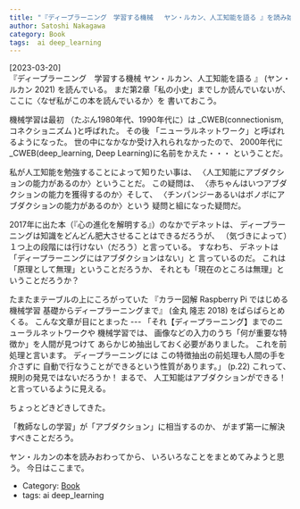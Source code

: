 ```yaml
---
title: "『ディープラーニング　学習する機械 　ヤン・ルカン、人工知能を語る 』を読み始めた ---「AI はアブダクションが出来るのか？」の答をさぐりたい"
author: Satoshi Nakagawa
category: Book
tags:  ai deep_learning
---
```


[2023-03-20]  
 『ディープラーニング　学習する機械
ヤン・ルカン、人工知能を語る 』
(ヤン・ルカン 2021)
を読んでいる。
まだ第2章「私の小史」までしか読んでいないが、
ここに〈なぜ私がこの本を読んでいるか〉を
書いておこう。

 機械学習は最初
（たぶん1980年代、1990年代に）は
_CWEB(connectionism, コネクショニズム )と呼ばれた。
その後
「ニューラルネットワーク」と呼ばれるようになった。
世の中になかなか受け入れられなかったので、
2000年代に
_CWEB(deep_learning, Deep Learning)に名前をかえた・・・
ということだ。

 私が人工知能を勉強することによって知りたい事は、
〈人工知能にアブダクションの能力があるのか〉ということだ。
この疑問は、
〈赤ちゃんはいつアブダクションの能力を獲得するのか〉そして、
〈チンパンジーあるいはボノボにアブダクションの能力があるのか〉という
疑問と組になった疑問だ。

 2017年に出た本（『心の進化を解明する』）のなかでデネットは、
ディープラーニングは知識をどんどん肥大させることはできるだろうが、
（気づきによって）１つ上の段階には行けない（だろう）と言っている。
すなわち、
デネットは「ディープラーニングにはアブダクションはない」と
言っているのだ。
これは「原理として無理」ということだろうか、
それとも「現在のところは無理」ということだろうか？

 たまたまテーブルの上にころがっていた
『カラー図解 Raspberry Pi
ではじめる機械学習
基礎からディープラーニングまで』
(金丸 隆志 2018)
をぱらぱらとめくる。
こんな文章が目にとまった ---
「それ【ディープラーニング】までのニューラルネットワークや
機械学習では、
画像などの入力のうち「何が重要な特徴か」を人間が見つけて
あらかじめ抽出しておく必要がありました。
これを前処理と言います。
ディープラーニングには
この特徴抽出の前処理も人間の手を介さずに
自動で行なうことができるという性質があります。」 (p.22)
これって、
規則の発見ではないだろうか！
まるで、
人工知能はアブダクションができる！と言っているように見える。

 ちょっとどきどきしてきた。

 「教師なしの学習」が「アブダクション」に相当するのか、
がまず第一に解決すべきことだろう。

 ヤン・ルカンの本を読みおわってから、
いろいろなことをまとめてみようと思う。
今日はここまで。

- Category: [Book](/categories.html#Book)
- tags:  ai deep_learning
